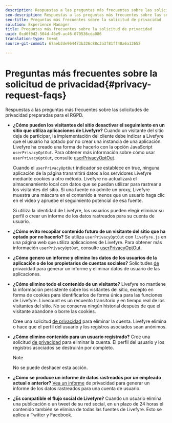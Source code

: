 ```yaml
---
description: Respuestas a las preguntas más frecuentes sobre las solicitudes de privacidad preparadas para el RGPD.
seo-description: Respuestas a las preguntas más frecuentes sobre las solicitudes de privacidad preparadas para el RGPD.
seo-title: Preguntas más frecuentes sobre la solicitud de privacidad
solution: Experience Manager
title: Preguntas más frecuentes sobre la solicitud de privacidad
uuid: 0cd6f0d2-504d-46e9-ac46-070536cda086
translation-type: tm+mt
source-git-commit: 67aeb3de964473b326c88c3a3f81ff48a6a12652

---
```



# Preguntas más frecuentes sobre la solicitud de privacidad{#privacy-request-faqs}

Respuestas a las preguntas más frecuentes sobre las solicitudes de privacidad preparadas para el RGPD.

* **¿Cómo pueden los visitantes del sitio desactivar el seguimiento en un sitio que utiliza aplicaciones de Livefyre?** Cuando un visitante del sitio deja de participar, la implementación del cliente debe indicar a Livefyre que el usuario ha optado por no crear una instancia de una aplicación. Livefyre ha creado una forma de hacerlo con la opción JavaScript `userPrivacyOptOut`. Para obtener más información sobre cómo usar `userPrivacyOptOut`, consulte [userPrivacyOptOut](/help/using/c-settings-other/c-gdpr-compliance/c-userprivacyoptout.md).

   Cuando el `userPrivacyOptOut` indicador se establece en true, ninguna aplicación de la página transmitirá datos a los servidores Livefyre mediante cookies u otro método. Livefyre no actualizará el almacenamiento local con datos que se puedan utilizar para rastrear a los visitantes del sitio. Si una fuente no admite un proxy, Livefyre muestra una máscara en el contenido a menos que un usuario haga clic en el vídeo y apruebe el seguimiento potencial de esa fuente.

   Si utiliza la identidad de Livefyre, los usuarios pueden elegir eliminar su perfil o crear un informe de los datos rastreados para su cuenta de usuario.

* **¿Cómo evito recopilar contenido futuro de un visitante del sitio que ha optado por no hacerlo?** Se utiliza `userPrivacyOptOut` con `livefyre.js` en una página web que utiliza aplicaciones de Livefyre. Para obtener más información `userPrivacyOptOut`, consulte [userPrivacyOptOut](/help/using/c-settings-other/c-gdpr-compliance/c-userprivacyoptout.md).

* **¿Cómo genero un informe y elimino los datos de los usuarios de la aplicación o de los propietarios de cuentas sociales?** Solicitudes [de](../../c-settings-other/c-gdpr-compliance/c-privacy-requests.md#c_privacy_requests) privacidad para generar un informe y eliminar datos de usuario de las aplicaciones.

* **¿Cómo elimino todo el contenido de un visitante?** Livefyre no mantiene la información persistente sobre los visitantes del sitio, excepto en forma de cookies para identificarlos de forma única para las funciones de Livefyre. Livecount es un recuento transitorio y en tiempo real de los visitantes del sitio. No se conserva ningún historial después de que el visitante abandone o borre las cookies.

   Cree una solicitud [de privacidad](../../c-settings-other/c-gdpr-compliance/c-privacy-requests.md#c_privacy_requests) para eliminar la cuenta. Livefyre elimina o hace que el perfil del usuario y los registros asociados sean anónimos.

* **¿Cómo elimino contenido para un usuario registrado?** Cree una solicitud [de privacidad](../../c-settings-other/c-gdpr-compliance/c-privacy-requests.md#c_privacy_requests) para eliminar la cuenta. El perfil del usuario y los registros asociados se destruirán por completo.

   >[!NOTE]
   >
   >No se puede deshacer esta acción.

* **¿Cómo se produce un informe de datos rastreados por un empleado actual o anterior?** [Vea un informe](../../c-settings-other/c-gdpr-compliance/c-view-a-privacy-report.md#c_view_a_privacy_report) de privacidad para generar un informe de los datos rastreados para una cuenta de usuario.

* **¿Es compatible el flujo social de Livefyre?** Cuando un usuario elimina una publicación o un tweet de su red social, en un plazo de 24 horas el contenido también se elimina de todas las fuentes de Livefyre. Esto se aplica a Twitter y Facebook.

